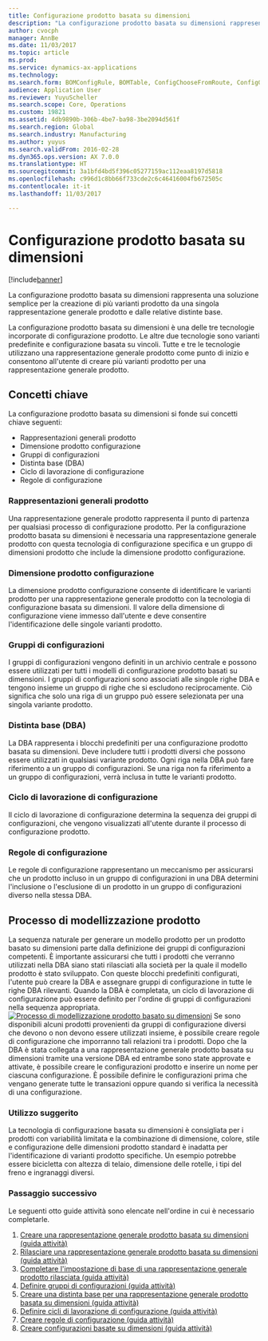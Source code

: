 ```yaml
---
title: Configurazione prodotto basata su dimensioni
description: "La configurazione prodotto basata su dimensioni rappresenta una soluzione semplice per la creazione di più varianti prodotto da una singola rappresentazione generale prodotto e dalle relative distinte base."
author: cvocph
manager: AnnBe
ms.date: 11/03/2017
ms.topic: article
ms.prod: 
ms.service: dynamics-ax-applications
ms.technology: 
ms.search.form: BOMConfigRule, BOMTable, ConfigChooseFromRoute, ConfigGroup, ConfigHierarchy, EcoResDimensionBasedConfiguration
audience: Application User
ms.reviewer: YuyuScheller
ms.search.scope: Core, Operations
ms.custom: 19821
ms.assetid: 4db9890b-306b-4be7-ba98-3be2094d561f
ms.search.region: Global
ms.search.industry: Manufacturing
ms.author: yuyus
ms.search.validFrom: 2016-02-28
ms.dyn365.ops.version: AX 7.0.0
ms.translationtype: HT
ms.sourcegitcommit: 3a1bfd4bd5f396c05277159ac112eaa8197d5818
ms.openlocfilehash: c996d1c8bb66f733cde2c6c46416004fb672505c
ms.contentlocale: it-it
ms.lasthandoff: 11/03/2017

---
```


# <a name="dimension-based-product-configuration"></a>Configurazione prodotto basata su dimensioni

[!include[banner](../includes/banner.md)]


La configurazione prodotto basata su dimensioni rappresenta una soluzione semplice per la creazione di più varianti prodotto da una singola rappresentazione generale prodotto e dalle relative distinte base.

La configurazione prodotto basata su dimensioni è una delle tre tecnologie incorporate di configurazione prodotto. Le altre due tecnologie sono varianti predefinite e configurazione basata su vincoli. Tutte e tre le tecnologie utilizzano una rappresentazione generale prodotto come punto di inizio e consentono all'utente di creare più varianti prodotto per una rappresentazione generale prodotto.

## <a name="key-concepts"></a>Concetti chiave
La configurazione prodotto basata su dimensioni si fonde sui concetti chiave seguenti:

-   Rappresentazioni generali prodotto
-   Dimensione prodotto configurazione
-   Gruppi di configurazioni
-   Distinta base (DBA)
-   Ciclo di lavorazione di configurazione
-   Regole di configurazione

### <a name="product-masters"></a>Rappresentazioni generali prodotto

Una rappresentazione generale prodotto rappresenta il punto di partenza per qualsiasi processo di configurazione prodotto. Per la configurazione prodotto basata su dimensioni è necessaria una rappresentazione generale prodotto con questa tecnologia di configurazione specifica e un gruppo di dimensioni prodotto che include la dimensione prodotto configurazione.

### <a name="configuration-product-dimension"></a>Dimensione prodotto configurazione

La dimensione prodotto configurazione consente di identificare le varianti prodotto per una rappresentazione generale prodotto con la tecnologia di configurazione basata su dimensioni. Il valore della dimensione di configurazione viene immesso dall'utente e deve consentire l'identificazione delle singole varianti prodotto.

### <a name="configuration-groups"></a>Gruppi di configurazioni

I gruppi di configurazioni vengono definiti in un archivio centrale e possono essere utilizzati per tutti i modelli di configurazione prodotto basati su dimensioni. I gruppi di configurazioni sono associati alle singole righe DBA e tengono insieme un gruppo di righe che si escludono reciprocamente. Ciò significa che solo una riga di un gruppo può essere selezionata per una singola variante prodotto.

### <a name="bill-of-materials-bom"></a>Distinta base (DBA)

La DBA rappresenta i blocchi predefiniti per una configurazione prodotto basata su dimensioni. Deve includere tutti i prodotti diversi che possono essere utilizzati in qualsiasi variante prodotto. Ogni riga nella DBA può fare riferimento a un gruppo di configurazioni. Se una riga non fa riferimento a un gruppo di configurazioni, verrà inclusa in tutte le varianti prodotto.

### <a name="configuration-route"></a>Ciclo di lavorazione di configurazione

Il ciclo di lavorazione di configurazione determina la sequenza dei gruppi di configurazioni, che vengono visualizzati all'utente durante il processo di configurazione prodotto.

### <a name="configuration-rules"></a>Regole di configurazione

Le regole di configurazione rappresentano un meccanismo per assicurarsi che un prodotto incluso in un gruppo di configurazioni in una DBA determini l'inclusione o l'esclusione di un prodotto in un gruppo di configurazioni diverso nella stessa DBA.

## <a name="product-modeling-process"></a>Processo di modellizzazione prodotto
La sequenza naturale per generare un modello prodotto per un prodotto basato su dimensioni parte dalla definizione dei gruppi di configurazioni competenti. È importante assicurarsi che tutti i prodotti che verranno utilizzati nella DBA siano stati rilasciati alla società per la quale il modello prodotto è stato sviluppato. Con queste blocchi predefiniti configurati, l'utente può creare la DBA e assegnare gruppi di configurazione in tutte le righe DBA rilevanti. Quando la DBA è completata, un ciclo di lavorazione di configurazione può essere definito per l'ordine di gruppi di configurazioni nella sequenza appropriata. [![Processo di modellizzazione prodotto basato su dimensioni](./media/dimension-based-product-modeling-process-v1.png)](./media/dimension-based-product-modeling-process-v1.png) Se sono disponibili alcuni prodotti provenienti da gruppi di configurazione diversi che devono o non devono essere utilizzati insieme, è possibile creare regole di configurazione che imporranno tali relazioni tra i prodotti. Dopo che la DBA è stata collegata a una rappresentazione generale prodotto basata su dimensioni tramite una versione DBA ed entrambe sono state approvate e attivate, è possibile creare le configurazioni prodotto e inserire un nome per ciascuna configurazione. È possibile definire le configurazioni prima che vengano generate tutte le transazioni oppure quando si verifica la necessità di una configurazione.

### <a name="suggested-use"></a>Utilizzo suggerito

La tecnologia di configurazione basata su dimensioni è consigliata per i prodotti con variabilità limitata e la combinazione di dimensione, colore, stile e configurazione delle dimensioni prodotto standard è inadatta per l'identificazione di varianti prodotto specifiche. Un esempio potrebbe essere bicicletta con altezza di telaio, dimensione delle rotelle, i tipi del freno e ingranaggi diversi.

### <a name="next-step"></a>Passaggio successivo 

Le seguenti otto guide attività sono elencate nell'ordine in cui è necessario completarle. 

1.  [Creare una rappresentazione generale prodotto basata su dimensioni (guida attività)](tasks/create-dimension-based-product-master.md)
2.  [Rilasciare una rappresentazione generale prodotto basata su dimensioni (guida attività)](tasks/release-dimension-based-product-master.md)
3.  [Completare l'impostazione di base di una rappresentazione generale prodotto rilasciata (guida attività)](tasks/complete-basic-setup-released-product-master.md)
4.  [Definire gruppi di configurazioni (guida attività)](tasks/define-configuration-groups.md)
5.  [Creare una distinta base per una rappresentazione generale prodotto basata su dimensioni (guida attività)](tasks/create-bill-materials-dimension-based-product-master.md)
6.  [Definire cicli di lavorazione di configurazione (guida attività)](tasks/define-configuration-route.md)
7.  [Creare regole di configurazione (guida attività)](tasks/create-configuration-rules.md)
8.  [Creare configurazioni basate su dimensioni (guida attività)](tasks/create-dimension-based-configurations.md)


